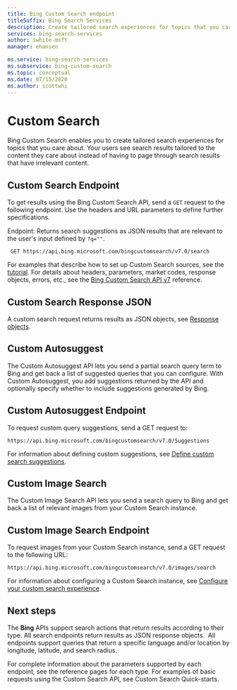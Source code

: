 ```yaml
---
title: Bing Custom Search endpoint
titleSuffix: Bing Search Services
description: Create tailored search experiences for topics that you care about. Users see search results tailored to the content they care about.
services: bing-search-services
author: swhite-msft
manager: ehansen

ms.service: bing-search-services
ms.subservice: bing-custom-search
ms.topic: conceptual
ms.date: 07/15/2020
ms.author: scottwhi
---
```


# Custom Search
Bing Custom Search enables you to create tailored search experiences for topics that you care about. Your users see search results tailored to the content they care about instead of having to page through search results that have irrelevant content.

## Custom Search Endpoint
To get results using the Bing Custom Search API, send a `GET` request to the following endpoint. Use the headers and URL parameters to define further specifications.

Endpoint: Returns search suggestions as JSON results that are relevant to the user's input defined by `?q=""`.
```  
 GET https://api.bing.microsoft.com/bingcustomsearch/v7.0/search  
```

For examples that describe how to set up Custom Search sources, see the [tutorial](tutorial/custom-search-web-page.md). For details about headers, parameters, market codes, response objects, errors, etc., see the [Bing Custom Search API v7](reference/endpoints.md) reference.

## Custom Search Response JSON
A custom search request returns results as JSON objects, see [Response objects](reference/response-objects.md). 

## Custom Autosuggest
The Custom Autosuggest API lets you send a partial search query term to Bing and get back a list of suggested queries that you can configure. With Custom Autosuggest, you add suggestions returned by the API and optionally specify whether to include suggestions generated by Bing.

## Custom Autosuggest Endpoint
To request custom query suggestions, send a GET request to:

```
https://api.bing.microsoft.com/bingcustomsearch/v7.0/Suggestions
```  

For information about defining custom suggestions, see [Define custom search suggestions](../bing-custom-autosuggest/overview.md).

## Custom Image Search
The Custom Image Search API lets you send a search query to Bing and get back a list of relevant images from your Custom Search instance.

## Custom Image Search Endpoint
To request images from your Custom Search instance, send a GET request to the following URL:

```
https://api.bing.microsoft.com/bingcustomsearch/v7.0/images/search
```

For information about configuring a Custom Search instance, see [Configure your custom search experience](how-to/define-your-custom-view.md).

## Next steps
The **Bing** APIs support search actions that return results according to their type. All search endpoints return results as JSON response objects.  All endpoints support queries that return a specific language and/or location by longitude, latitude, and search radius.

For complete information about the parameters supported by each endpoint, see the reference pages for each type.
For examples of basic requests using the Custom Search API, see Custom Search Quick-starts.
